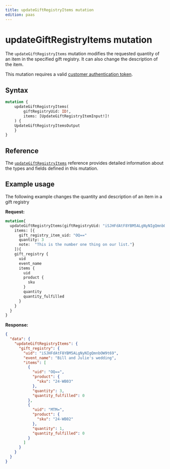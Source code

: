 ```yaml
---
title: updateGiftRegistryItems mutation
edition: paas
---
```


# updateGiftRegistryItems mutation

The `updateGiftRegistryItems` mutation modifies the requested quantity of an item in the specified gift registry. It can also change the description of the item.

This mutation requires a valid [customer authentication token](../../customer/mutations/generate-token.md).

## Syntax

```graphql
mutation {
    updateGiftRegistryItems(
        giftRegistryUid: ID!,
        items: [UpdateGiftRegistryItemInput!]!
    ) {
    UpdateGiftRegistryItemsOutput
    }
}
```

## Reference

The [`updateGiftRegistryItems`](https://developer.adobe.com/commerce/webapi/graphql-api/index.html#mutation-updateGiftRegistryItems) reference provides detailed information about the types and fields defined in this mutation.

## Example usage

The following example changes the quantity and description of an item in a gift registry

**Request:**

```graphql
mutation{
  updateGiftRegistryItems(giftRegistryUid: "iSJHFdAtF8YBM5ALgNyNIgQmnbOW9t69",
    items: [{
      gift_registry_item_uid: "OQ=="
      quantity: 3
      note:  "This is the number one thing on our list."}
    ]){
    gift_registry {
      uid
      event_name
      items {
        uid
        product {
          sku
        }
        quantity
        quantity_fulfilled
      }
    }
  }
}
```

**Response:**

``` json
{
  "data": {
    "updateGiftRegistryItems": {
      "gift_registry": {
        "uid": "iSJHFdAtF8YBM5ALgNyNIgQmnbOW9t69",
        "event_name": "Bill and Julie's wedding",
        "items": [
          {
            "uid": "OQ==",
            "product": {
              "sku": "24-WB03"
            },
            "quantity": 3,
            "quantity_fulfilled": 0
          },
          {
            "uid": "MTM=",
            "product": {
              "sku": "24-WB02"
            },
            "quantity": 1,
            "quantity_fulfilled": 0
          }
        ]
      }
    }
  }
}
```
